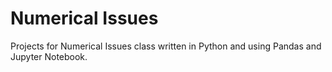# Numerical Issues
Projects for Numerical Issues class written in Python and using Pandas and Jupyter Notebook.
